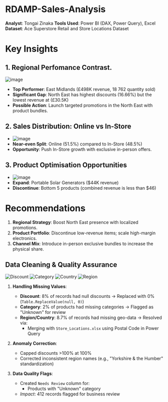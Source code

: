 # RDAMP-Sales-Analysis
**Analyst**: Tongai Zinaka
**Tools Used**: Power BI (DAX, Power Query), Excel 
**Dataset**: Ace Superstore Retail and Store Locations Dataset

# Key Insights
## 1. Regional Perfomance Contrast. 
![image](https://github.com/user-attachments/assets/2f6903f6-e003-490f-b207-237b26d2a39c)
- **Top Performer**: East Midlands (£498K revenue, 18 762 quantity sold)
- **Significant Gap**: North East has highest discounts (16.66%) but the lowest revenue at (£30.5K)
- **Possible Action**: Launch targeted promotions in the North East with product bundles.

## 2. Sales Distribution: Online vs In-Store
- ![image](https://github.com/user-attachments/assets/8bf05501-5dd6-41c2-876c-77f6ac6de904)
- **Near-even Split**: Online (51.5%) compared to In-Store (48.5%)
- **Opportunity**: Push In-Store growth with exclusive in-person offers.

## 3. Product Optimisation Opportunities
-  ![image](https://github.com/user-attachments/assets/9ea369d6-403c-40da-88a5-064c4c658adb)
- **Expand**: Portable Solar Generators ($44K revenue)
- **Discontinue**: Bottom 5 products (combined revenue is less than $46)

# Recommendations  
1. **Regional Strategy**: Boost North East presence with localized promotions.  
2. **Product Portfolio**: Discontinue low-revenue items; scale high-margin electronics.  
3. **Channel Mix**: Introduce in-person exclusive bundles to increase the physical share. 
    
## Data Cleaning & Quality Assurance 
![Discount](https://github.com/user-attachments/assets/10a2e34c-9b31-4666-b219-33128685ee96)
![Category](https://github.com/user-attachments/assets/957384fa-da07-4fb7-99db-f62abf732185)
![Country](https://github.com/user-attachments/assets/3628a253-9c7b-4420-a4c9-90df9a175355)
![Region](https://github.com/user-attachments/assets/015312e0-eb66-4e21-b93e-391bebcec9ac)

1. **Handling Missing Values**:  
   - **Discount**: 8% of records had null discounts → Replaced with 0% (`Table.ReplaceValue(null, 0)`)  
   - **Category**: 2% of products had missing categories → Flagged as "Unknown" for review  
   - **Region/Country**: 8.7% of records had missing geo-data → Resolved via:  
     - Merging with `Store_Locations.xlsx` using Postal Code in Power Query

2. **Anomaly Correction**:  
   - Capped discounts >100% at 100%  
   - Corrected inconsistent region names (e.g., "Yorkshire & the Humber" standardization)  

3. **Data Quality Flags**:  
   - Created `Needs Review` column for:  
     - Products with "Unknown" category  
   - *Impact*: 412 records flagged for business review 
